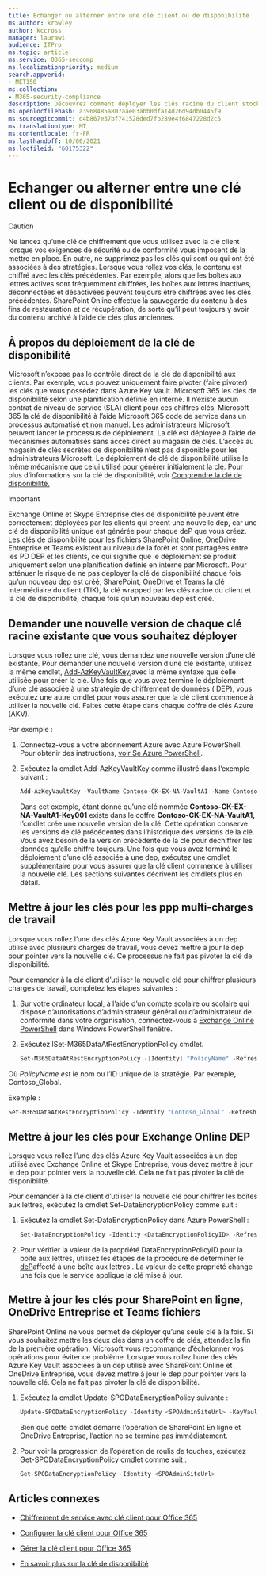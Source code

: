 ```yaml
---
title: Echanger ou alterner entre une clé client ou de disponibilité
ms.author: krowley
author: kccross
manager: laurawi
audience: ITPro
ms.topic: article
ms.service: O365-seccomp
ms.localizationpriority: medium
search.appverid:
- MET150
ms.collection:
- M365-security-compliance
description: Découvrez comment déployer les clés racine du client stockées dans Azure Key Vault qui sont utilisées avec la clé client. Les services incluent Exchange Online, Skype Entreprise, SharePoint Online, OneDrive Entreprise et Teams fichiers.
ms.openlocfilehash: a3968485a807aae03abb0dfa14d26d94db0445f9
ms.sourcegitcommit: d4b867e37bf741528ded7fb289e4f6847228d2c5
ms.translationtype: MT
ms.contentlocale: fr-FR
ms.lasthandoff: 10/06/2021
ms.locfileid: "60175322"
---
```

# <a name="roll-or-rotate-a-customer-key-or-an-availability-key"></a>Echanger ou alterner entre une clé client ou de disponibilité

> [!CAUTION]
> Ne lancez qu’une clé de chiffrement que vous utilisez avec la clé client lorsque vos exigences de sécurité ou de conformité vous imposent de la mettre en place. En outre, ne supprimez pas les clés qui sont ou qui ont été associées à des stratégies. Lorsque vous rollez vos clés, le contenu est chiffré avec les clés précédentes. Par exemple, alors que les boîtes aux lettres actives sont fréquemment chiffrées, les boîtes aux lettres inactives, déconnectées et désactivées peuvent toujours être chiffrées avec les clés précédentes. SharePoint Online effectue la sauvegarde du contenu à des fins de restauration et de récupération, de sorte qu’il peut toujours y avoir du contenu archivé à l’aide de clés plus anciennes.

## <a name="about-rolling-the-availability-key"></a>À propos du déploiement de la clé de disponibilité

Microsoft n’expose pas le contrôle direct de la clé de disponibilité aux clients. Par exemple, vous pouvez uniquement faire pivoter (faire pivoter) les clés que vous possédez dans Azure Key Vault. Microsoft 365 les clés de disponibilité selon une planification définie en interne. Il n’existe aucun contrat de niveau de service (SLA) client pour ces chiffres clés. Microsoft 365 la clé de disponibilité à l’aide Microsoft 365 code de service dans un processus automatisé et non manuel. Les administrateurs Microsoft peuvent lancer le processus de déploiement. La clé est déployée à l’aide de mécanismes automatisés sans accès direct au magasin de clés. L’accès au magasin de clés secrètes de disponibilité n’est pas disponible pour les administrateurs Microsoft. Le déploiement de clé de disponibilité utilise le même mécanisme que celui utilisé pour générer initialement la clé. Pour plus d’informations sur la clé de disponibilité, voir [Comprendre la clé de disponibilité.](customer-key-availability-key-understand.md)

> [!IMPORTANT]
> Exchange Online et Skype Entreprise clés de disponibilité peuvent être correctement déployées par les clients qui créent une nouvelle dep, car une clé de disponibilité unique est générée pour chaque deP que vous créez. Les clés de disponibilité pour les fichiers SharePoint Online, OneDrive Entreprise et Teams existent au niveau de la forêt et sont partagées entre les PD DEP et les clients, ce qui signifie que le déploiement se produit uniquement selon une planification définie en interne par Microsoft. Pour atténuer le risque de ne pas déployer la clé de disponibilité chaque fois qu’un nouveau dep est créé, SharePoint, OneDrive et Teams la clé intermédiaire du client (TIK), la clé wrapped par les clés racine du client et la clé de disponibilité, chaque fois qu’un nouveau dep est créé.

## <a name="request-a-new-version-of-each-existing-root-key-you-want-to-roll"></a>Demander une nouvelle version de chaque clé racine existante que vous souhaitez déployer

Lorsque vous rollez une clé, vous demandez une nouvelle version d’une clé existante. Pour demander une nouvelle version d’une clé existante, utilisez la même cmdlet, [Add-AzKeyVaultKey,](/powershell/module/az.keyvault/add-azkeyvaultkey)avec la même syntaxe que celle utilisée pour créer la clé. Une fois que vous avez terminé le déploiement d’une clé associée à une stratégie de chiffrement de données ( DEP), vous exécutez une autre cmdlet pour vous assurer que la clé client commence à utiliser la nouvelle clé. Faites cette étape dans chaque coffre de clés Azure (AKV).

Par exemple :

1. Connectez-vous à votre abonnement Azure avec Azure PowerShell. Pour obtenir des instructions, [voir Se Azure PowerShell](/powershell/azure/authenticate-azureps).

2. Exécutez la cmdlet Add-AzKeyVaultKey comme illustré dans l’exemple suivant :

   ```powershell
   Add-AzKeyVaultKey -VaultName Contoso-CK-EX-NA-VaultA1 -Name Contoso-CK-EX-NA-VaultA1-Key001 -Destination HSM -KeyOps @('wrapKey','unwrapKey') -NotBefore (Get-Date -Date "12/27/2016 12:01 AM")
   ```

   Dans cet exemple, étant donné qu’une clé nommée **Contoso-CK-EX-NA-VaultA1-Key001** existe dans le coffre **Contoso-CK-EX-NA-VaultA1,** l’cmdlet crée une nouvelle version de la clé. Cette opération conserve les versions de clé précédentes dans l’historique des versions de la clé. Vous avez besoin de la version précédente de la clé pour déchiffrer les données qu’elle chiffre toujours. Une fois que vous avez terminé le déploiement d’une clé associée à une dep, exécutez une cmdlet supplémentaire pour vous assurer que la clé client commence à utiliser la nouvelle clé. Les sections suivantes décrivent les cmdlets plus en détail.
  
## <a name="update-the-keys-for-multi-workload-deps"></a>Mettre à jour les clés pour les ppp multi-charges de travail

Lorsque vous rollez l’une des clés Azure Key Vault associées à un dep utilisé avec plusieurs charges de travail, vous devez mettre à jour le dep pour pointer vers la nouvelle clé. Ce processus ne fait pas pivoter la clé de disponibilité.

Pour demander à la clé client d’utiliser la nouvelle clé pour chiffrer plusieurs charges de travail, complétez les étapes suivantes :

1. Sur votre ordinateur local, à l’aide d’un compte scolaire ou scolaire qui dispose d’autorisations d’administrateur général ou d’administrateur de conformité dans votre organisation, connectez-vous à [Exchange Online PowerShell](/powershell/exchange/connect-to-exchange-online-powershell) dans Windows PowerShell fenêtre.

2. Exécutez lSet-M365DataAtRestEncryptionPolicy cmdlet.
  
   ```powershell
   Set-M365DataAtRestEncryptionPolicy -[Identity] "PolicyName" -Refresh
   ```

Où *PolicyName est* le nom ou l’ID unique de la stratégie. Par exemple, Contoso_Global.

Exemple :

```powershell
Set-M365DataAtRestEncryptionPolicy -Identity "Contoso_Global" -Refresh
```

## <a name="update-the-keys-for-exchange-online-deps"></a>Mettre à jour les clés pour Exchange Online DEP

Lorsque vous rollez l’une des clés Azure Key Vault associées à un dep utilisé avec Exchange Online et Skype Entreprise, vous devez mettre à jour le dep pour pointer vers la nouvelle clé. Cela ne fait pas pivoter la clé de disponibilité.

Pour demander à la clé client d’utiliser la nouvelle clé pour chiffrer les boîtes aux lettres, exécutez la cmdlet Set-DataEncryptionPolicy comme suit :

1. Exécutez la cmdlet Set-DataEncryptionPolicy dans Azure PowerShell :
  
   ```powershell
   Set-DataEncryptionPolicy -Identity <DataEncryptionPolicyID> -Refresh
   ```

2. Pour vérifier la valeur de la propriété DataEncryptionPolicyID pour la boîte aux lettres, utilisez les étapes de la procédure de déterminer le [deP](customer-key-manage.md#determine-the-dep-assigned-to-a-mailbox)affecté à une boîte aux lettres . La valeur de cette propriété change une fois que le service applique la clé mise à jour.
  
## <a name="update-the-keys-for-sharepoint-online-onedrive-for-business-and-teams-files"></a>Mettre à jour les clés pour SharePoint en ligne, OneDrive Entreprise et Teams fichiers

SharePoint Online ne vous permet de déployer qu’une seule clé à la fois. Si vous souhaitez mettre les deux clés dans un coffre de clés, attendez la fin de la première opération. Microsoft vous recommande d’échelonner vos opérations pour éviter ce problème. Lorsque vous rollez l’une des clés Azure Key Vault associées à un dep utilisé avec SharePoint Online et OneDrive Entreprise, vous devez mettre à jour le dep pour pointer vers la nouvelle clé. Cela ne fait pas pivoter la clé de disponibilité.

1. Exécutez la cmdlet Update-SPODataEncryptionPolicy suivante :
  
   ```powershell
   Update-SPODataEncryptionPolicy -Identity <SPOAdminSiteUrl> -KeyVaultName <ReplacementKeyVaultName> -KeyName <ReplacementKeyName> -KeyVersion <ReplacementKeyVersion> -KeyType <Primary | Secondary>
   ```

   Bien que cette cmdlet démarre l’opération de SharePoint En ligne et OneDrive Entreprise, l’action ne se termine pas immédiatement.

2. Pour voir la progression de l’opération de roulis de touches, exécutez Get-SPODataEncryptionPolicy cmdlet comme suit :

   ```powershell
   Get-SPODataEncryptionPolicy -Identity <SPOAdminSiteUrl>
   ```

## <a name="related-articles"></a>Articles connexes

- [Chiffrement de service avec clé client pour Office 365](customer-key-overview.md)

- [Configurer la clé client pour Office 365](customer-key-set-up.md)

- [Gérer la clé client pour Office 365](customer-key-manage.md)

- [En savoir plus sur la clé de disponibilité](customer-key-availability-key-understand.md)